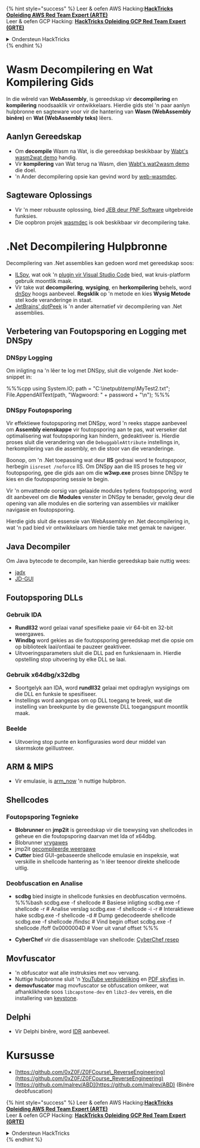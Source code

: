 {% hint style="success" %}
Leer & oefen AWS Hacking:<img src="/.gitbook/assets/arte.png" alt="" data-size="line">[**HackTricks Opleiding AWS Red Team Expert (ARTE)**](https://training.hacktricks.xyz/courses/arte)<img src="/.gitbook/assets/arte.png" alt="" data-size="line">\
Leer & oefen GCP Hacking: <img src="/.gitbook/assets/grte.png" alt="" data-size="line">[**HackTricks Opleiding GCP Red Team Expert (GRTE)**<img src="/.gitbook/assets/grte.png" alt="" data-size="line">](https://training.hacktricks.xyz/courses/grte)

<details>

<summary>Ondersteun HackTricks</summary>

* Kyk na die [**subskripsie planne**](https://github.com/sponsors/carlospolop)!
* **Sluit aan by die** 💬 [**Discord groep**](https://discord.gg/hRep4RUj7f) of die [**telegram groep**](https://t.me/peass) of **volg** ons op **Twitter** 🐦 [**@hacktricks\_live**](https://twitter.com/hacktricks\_live)**.**
* **Deel hacking truuks deur PRs in te dien na die** [**HackTricks**](https://github.com/carlospolop/hacktricks) en [**HackTricks Cloud**](https://github.com/carlospolop/hacktricks-cloud) github repos.

</details>
{% endhint %}

# Wasm Decompilering en Wat Kompilering Gids

In die wêreld van **WebAssembly**, is gereedskap vir **decompilering** en **kompilering** noodsaaklik vir ontwikkelaars. Hierdie gids stel 'n paar aanlyn hulpbronne en sagteware voor vir die hantering van **Wasm (WebAssembly binêre)** en **Wat (WebAssembly teks)** lêers.

## Aanlyn Gereedskap

- Om **decompile** Wasm na Wat, is die gereedskap beskikbaar by [Wabt's wasm2wat demo](https://webassembly.github.io/wabt/demo/wasm2wat/index.html) handig.
- Vir **kompilering** van Wat terug na Wasm, dien [Wabt's wat2wasm demo](https://webassembly.github.io/wabt/demo/wat2wasm/) die doel.
- 'n Ander decompilering opsie kan gevind word by [web-wasmdec](https://wwwg.github.io/web-wasmdec/).

## Sagteware Oplossings

- Vir 'n meer robuuste oplossing, bied [JEB deur PNF Software](https://www.pnfsoftware.com/jeb/demo) uitgebreide funksies.
- Die oopbron projek [wasmdec](https://github.com/wwwg/wasmdec) is ook beskikbaar vir decompilering take.

# .Net Decompilering Hulpbronne

Decompilering van .Net assemblies kan gedoen word met gereedskap soos:

- [ILSpy](https://github.com/icsharpcode/ILSpy), wat ook 'n [plugin vir Visual Studio Code](https://github.com/icsharpcode/ilspy-vscode) bied, wat kruis-platform gebruik moontlik maak.
- Vir take wat **decompilering**, **wysiging**, en **herkompilering** behels, word [dnSpy](https://github.com/0xd4d/dnSpy/releases) hoogs aanbeveel. **Regsklik** op 'n metode en kies **Wysig Metode** stel kode veranderinge in staat.
- [JetBrains' dotPeek](https://www.jetbrains.com/es-es/decompiler/) is 'n ander alternatief vir decompilering van .Net assemblies.

## Verbetering van Foutopsporing en Logging met DNSpy

### DNSpy Logging
Om inligting na 'n lêer te log met DNSpy, sluit die volgende .Net kode-snippet in:

%%%cpp
using System.IO;
path = "C:\\inetpub\\temp\\MyTest2.txt";
File.AppendAllText(path, "Wagwoord: " + password + "\n");
%%%

### DNSpy Foutopsporing
Vir effektiewe foutopsporing met DNSpy, word 'n reeks stappe aanbeveel om **Assembly eienskappe** vir foutopsporing aan te pas, wat verseker dat optimalisering wat foutopsporing kan hindern, gedeaktiveer is. Hierdie proses sluit die verandering van die `DebuggableAttribute` instellings in, herkompilering van die assembly, en die stoor van die veranderinge.

Boonop, om 'n .Net toepassing wat deur **IIS** gedraai word te foutopspoor, herbegin `iisreset /noforce` IIS. Om DNSpy aan die IIS proses te heg vir foutopsporing, gee die gids aan om die **w3wp.exe** proses binne DNSpy te kies en die foutopsporing sessie te begin.

Vir 'n omvattende oorsig van gelaaide modules tydens foutopsporing, word dit aanbeveel om die **Modules** venster in DNSpy te benader, gevolg deur die opening van alle modules en die sortering van assemblies vir makliker navigasie en foutopsporing.

Hierdie gids sluit die essensie van WebAssembly en .Net decompilering in, wat 'n pad bied vir ontwikkelaars om hierdie take met gemak te navigeer.

## **Java Decompiler**
Om Java bytecode te decompile, kan hierdie gereedskap baie nuttig wees:
- [jadx](https://github.com/skylot/jadx)
- [JD-GUI](https://github.com/java-decompiler/jd-gui/releases)

## **Foutopsporing DLLs**
### Gebruik IDA
- **Rundll32** word gelaai vanaf spesifieke paaie vir 64-bit en 32-bit weergawes.
- **Windbg** word gekies as die foutopsporing gereedskap met die opsie om op biblioteek laai/ontlaai te pauzeer geaktiveer.
- Uitvoeringsparameters sluit die DLL pad en funksienaam in. Hierdie opstelling stop uitvoering by elke DLL se laai.

### Gebruik x64dbg/x32dbg
- Soortgelyk aan IDA, word **rundll32** gelaai met opdraglyn wysigings om die DLL en funksie te spesifiseer.
- Instellings word aangepas om op DLL toegang te breek, wat die instelling van breekpunte by die gewenste DLL toegangspunt moontlik maak.

### Beelde
- Uitvoering stop punte en konfigurasies word deur middel van skermskote geïllustreer.

## **ARM & MIPS**
- Vir emulasie, is [arm_now](https://github.com/nongiach/arm_now) 'n nuttige hulpbron.

## **Shellcodes**
### Foutopsporing Tegnieke
- **Blobrunner** en **jmp2it** is gereedskap vir die toewysing van shellcodes in geheue en die foutopsporing daarvan met Ida of x64dbg.
- Blobrunner [vrygawes](https://github.com/OALabs/BlobRunner/releases/tag/v0.0.5)
- jmp2it [gecompileerde weergawe](https://github.com/adamkramer/jmp2it/releases/)
- **Cutter** bied GUI-gebaseerde shellcode emulasie en inspeksie, wat verskille in shellcode hantering as 'n lêer teenoor direkte shellcode uitlig.

### Deobfuscation en Analise
- **scdbg** bied insigte in shellcode funksies en deobfuscation vermoëns.
%%%bash
scdbg.exe -f shellcode # Basiese inligting
scdbg.exe -f shellcode -r # Analise verslag
scdbg.exe -f shellcode -i -r # Interaktiewe hake
scdbg.exe -f shellcode -d # Dump gedecodeerde shellcode
scdbg.exe -f shellcode /findsc # Vind begin offset
scdbg.exe -f shellcode /foff 0x0000004D # Voer uit vanaf offset
%%%

- **CyberChef** vir die disassemblage van shellcode: [CyberChef resep](https://gchq.github.io/CyberChef/#recipe=To_Hex%28'Space',0%29Disassemble_x86%28'32','Full%20x86%20architecture',16,0,true,true%29)

## **Movfuscator**
- 'n obfuscator wat alle instruksies met `mov` vervang.
- Nuttige hulpbronne sluit 'n [YouTube verduideliking](https://www.youtube.com/watch?v=2VF_wPkiBJY) en [PDF skyfies](https://github.com/xoreaxeaxeax/movfuscator/blob/master/slides/domas_2015_the_movfuscator.pdf) in.
- **demovfuscator** mag movfuscator se obfuscation omkeer, wat afhanklikhede soos `libcapstone-dev` en `libz3-dev` vereis, en die installering van [keystone](https://github.com/keystone-engine/keystone/blob/master/docs/COMPILE-NIX.md).

## **Delphi**
- Vir Delphi binêre, word [IDR](https://github.com/crypto2011/IDR) aanbeveel.


# Kursusse

* [https://github.com/0xZ0F/Z0FCourse\_ReverseEngineering](https://github.com/0xZ0F/Z0FCourse_ReverseEngineering)
* [https://github.com/malrev/ABD](https://github.com/malrev/ABD) \(Binêre deobfuscation\)



{% hint style="success" %}
Leer & oefen AWS Hacking:<img src="/.gitbook/assets/arte.png" alt="" data-size="line">[**HackTricks Opleiding AWS Red Team Expert (ARTE)**](https://training.hacktricks.xyz/courses/arte)<img src="/.gitbook/assets/arte.png" alt="" data-size="line">\
Leer & oefen GCP Hacking: <img src="/.gitbook/assets/grte.png" alt="" data-size="line">[**HackTricks Opleiding GCP Red Team Expert (GRTE)**<img src="/.gitbook/assets/grte.png" alt="" data-size="line">](https://training.hacktricks.xyz/courses/grte)

<details>

<summary>Ondersteun HackTricks</summary>

* Kyk na die [**subskripsie planne**](https://github.com/sponsors/carlospolop)!
* **Sluit aan by die** 💬 [**Discord groep**](https://discord.gg/hRep4RUj7f) of die [**telegram groep**](https://t.me/peass) of **volg** ons op **Twitter** 🐦 [**@hacktricks\_live**](https://twitter.com/hacktricks\_live)**.**
* **Deel hacking truuks deur PRs in te dien na die** [**HackTricks**](https://github.com/carlospolop/hacktricks) en [**HackTricks Cloud**](https://github.com/carlospolop/hacktricks-cloud) github repos.

</details>
{% endhint %}
